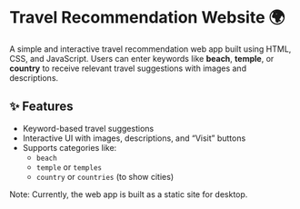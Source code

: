 # Travel Recommendation Website 🌍

A simple and interactive travel recommendation web app built using HTML, CSS, and JavaScript. Users can enter keywords like **beach**, **temple**, or **country** to receive relevant travel suggestions with images and descriptions.

## ✨ Features

- Keyword-based travel suggestions
- Interactive UI with images, descriptions, and “Visit” buttons
- Supports categories like:
  - `beach`
  - `temple` or `temples`
  - `country` or `countries` (to show cities)

Note: Currently, the web app is built as a static site for desktop.
